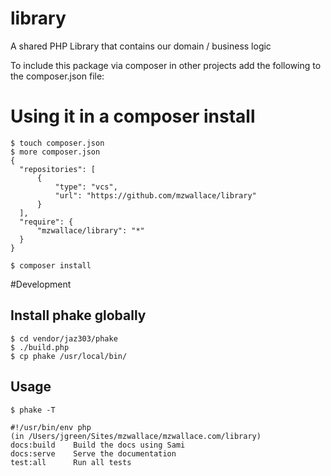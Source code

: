 library
=======

A shared PHP Library that contains our domain / business logic

To include this package via composer in other projects
add the following to the composer.json file:

# Using it in a composer install
```
$ touch composer.json
$ more composer.json
{
  "repositories": [
      {
          "type": "vcs",
          "url": "https://github.com/mzwallace/library"
      }
  ],
  "require": {
      "mzwallace/library": "*"
  }
}

$ composer install
```

#Development

## Install phake globally
```
$ cd vendor/jaz303/phake
$ ./build.php
$ cp phake /usr/local/bin/
```

## Usage
```
$ phake -T

#!/usr/bin/env php
(in /Users/jgreen/Sites/mzwallace/mzwallace.com/library)
docs:build    Build the docs using Sami
docs:serve    Serve the documentation
test:all      Run all tests
```

